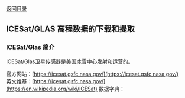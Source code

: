 [返回目录](../../catalogue.md)
## ICESat/GLAS 高程数据的下载和提取
### ICESat/Glas 简介
ICESat/Glas卫星传感器是美国冰雪中心发射和运营的。

官方网站：[https://icesat.gsfc.nasa.gov/](https://icesat.gsfc.nasa.gov/)  
英文维基：[https://icesat.gsfc.nasa.gov/](https://en.wikipedia.org/wiki/ICESat)
数据字典：